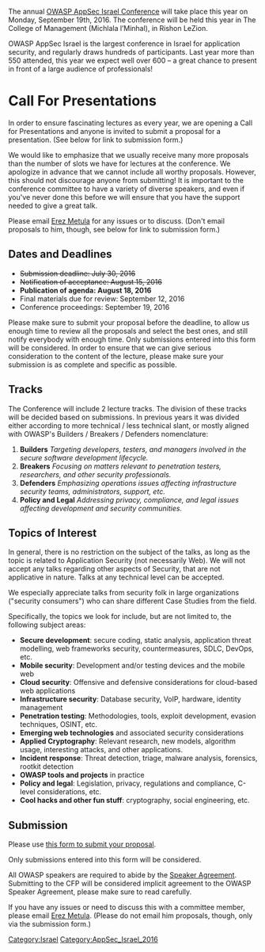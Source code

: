The annual [OWASP AppSec Israel
Conference](AppSec_Israel_2016 "wikilink") will take place this year on
Monday, September 19th, 2016. The conference will be held this year in
The College of Management (Michlala l’Minhal), in Rishon LeZion.

OWASP AppSec Israel is the largest conference in Israel for application
security, and regularly draws hundreds of participants. Last year more
than 550 attended, this year we expect well over 600 – a great chance to
present in front of a large audience of professionals\!



# Call For Presentations

In order to ensure fascinating lectures as every year, we are opening a
Call for Presentations and anyone is invited to submit a proposal for a
presentation. (See below for link to submission form.)

We would like to emphasize that we usually receive many more proposals
than the number of slots we have for lectures at the conference. We
apologize in advance that we cannot include all worthy proposals.
However, this should not discourage anyone from submitting\! It is
important to the conference committee to have a variety of diverse
speakers, and even if you've never done this before we will ensure that
you have the support needed to give a great talk.

Please email [Erez Metula](mailto:erezmetula@appsec-labs.com) for any
issues or to discuss. (Don't email proposals to him, though, see below
for link to submission form.)



## Dates and Deadlines

  - ~~Submission deadline: July 30, 2016~~
  - ~~Notification of acceptance: August 15, 2016~~
  - **Publication of agenda: August 18, 2016**
  - Final materials due for review: September 12, 2016
  - Conference proceedings: September 19, 2016

Please make sure to submit your proposal before the deadline, to allow
us enough time to review all the proposals and select the best ones, and
still notify everybody with enough time. Only submissions entered into
this form will be considered. In order to ensure that we can give
serious consideration to the content of the lecture, please make sure
your submission is as complete and specific as possible.

## Tracks

The Conference will include 2 lecture tracks. The division of these
tracks will be decided based on submissions. In previous years it was
divided either according to more technical / less technical slant, or
mostly aligned with OWASP's Builders / Breakers / Defenders
nomenclature:

1.  **Builders**
    *Targeting developers, testers, and managers involved in the secure
    software development lifecycle.*
2.  **Breakers**
    *Focusing on matters relevant to penetration testers, researchers,
    and other security professionals.*
3.  **Defenders**
    *Emphasizing operations issues affecting infrastructure security
    teams, administrators, support, etc.*
4.  **Policy and Legal**
    *Addressing privacy, compliance, and legal issues affecting
    development and security communities.*

## Topics of Interest

In general, there is no restriction on the subject of the talks, as long
as the topic is related to Application Security (not necessarily Web).
We will not accept any talks regarding other aspects of Security, that
are not applicative in nature. Talks at any technical level can be
accepted.

We especially appreciate talks from security folk in large organizations
("security consumers") who can share different Case Studies from the
field.

Specifically, the topics we look for include, but are not limited to,
the following subject areas:

  - **Secure development**: secure coding, static analysis, application
    threat modelling, web frameworks security, countermeasures, SDLC,
    DevOps, etc.
  - **Mobile security**: Development and/or testing devices and the
    mobile web
  - **Cloud security**: Offensive and defensive considerations for
    cloud-based web applications
  - **Infrastructure security**: Database security, VoIP, hardware,
    identity management
  - **Penetration testing**: Methodologies, tools, exploit development,
    evasion techniques, OSINT, etc.
  - **Emerging web technologies** and associated security considerations
  - **Applied Cryptography**: Relevant research, new models, algorithm
    usage, interesting attacks, and other applications.
  - **Incident response**: Threat detection, triage, malware analysis,
    forensics, rootkit detection
  - **OWASP tools and projects** in practice
  - **Policy and legal**: Legislation, privacy, regulations and
    compliance, C-level considerations, etc.
  - **Cool hacks and other fun stuff**: cryptography, social
    engineering, etc.

## Submission

Please use [this form to submit your proposal](https://goo.gl/XoDpKz).

Only submissions entered into this form will be considered.

All OWASP speakers are required to abide by the [Speaker
Agreement](Speaker_Agreement "wikilink"). Submitting to the CFP will be
considered implicit agreement to the OWASP Speaker Agreement, please
make sure to read carefully.

If you have any issues or need to discuss this with a committee member,
please email [Erez Metula](mailto:erezmetula@appsec-labs.com). (Please
do not email him proposals, though, only via the submission form.)



[Category:Israel](Category:Israel "wikilink")
[Category:AppSec_Israel_2016](Category:AppSec_Israel_2016 "wikilink")